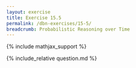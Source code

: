 ```yaml
---
layout: exercise
title: Exercise 15.5
permalink: /dbn-exercises/15-5/
breadcrumb: Probabilistic Reasoning over Time
---
```


{% include mathjax_support %}

<div><i class="arrow-up loader" data-chapter="dbn-exercises" data-exercise="ex_5" data-rating="0"></i></div>
{% include_relative question.md %}
